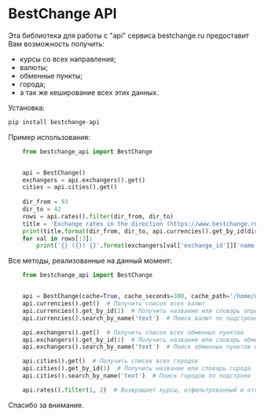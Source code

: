 # BestChange API

Эта библиотека для работы с "api" сервиса bestchange.ru предоставит Вам возможность получить:
* курсы со всех направления;
* валюты;
* обменные пункты;
* города;
* а так же кеширование всех этих данных.

Установка:
```python
pip install bestchange-api
```

Пример использования:  
```python
    from bestchange_api import BestChange


    api = BestChange()
    exchangers = api.exchangers().get()
    cities = api.cities().get()
    
    dir_from = 93
    dir_to = 42
    rows = api.rates().filter(dir_from, dir_to)
    title = 'Exchange rates in the direction (https://www.bestchange.ru/index.php?from={}&to={}) {} : {}'
    print(title.format(dir_from, dir_to, api.currencies().get_by_id(dir_from), api.currencies().get_by_id(dir_to)))
    for val in rows[:3]:
        print('{} ({}) {}'.format(exchangers[val['exchange_id']]['name'], cities[val['city_id']]['name'], val))
```

Все методы, реализованные на данный момент:
```python
    from bestchange_api import BestChange


    api = BestChange(cache=True, cache_seconds=300, cache_path='/home/user/tmp/')
    api.currencies().get()  # Получить список всех валют
    api.currencies().get_by_id(1)  # Получить название или словарь определенной валюты
    api.currencies().search_by_name('text')  # Поиск валют по подстроке

    api.exchangers().get()  # Получить список всех обменных пунктов
    api.exchangers().get_by_id(1)  # Получить название или словарь обменного пункта
    api.exchangers().search_by_name('text')  # Поиск обменных пунктов по подстроке

    api.cities().get()  # Получить список всех городов
    api.cities().get_by_id(1)  # Получить название или словарь города
    api.cities().search_by_name('text')  # Поиск городов по подстроке

    api.rates().filter(1, 2)  # Возвращает курсы, отфильтрованный и отсортированных по направлению 
```

Спасибо за внимание.